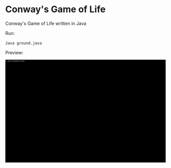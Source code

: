# Conway's Game of Life
Conway's Game of Life written in Java

Run:
```
Java ground.java
```

Preview:

![](https://github.com/smohamadabedy/Conway-s-Game-of-Life/blob/main/preview.gif)
